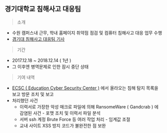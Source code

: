 ## 경기대학교 침해사고 대응팀

> 소개
- 수원 캠퍼스내 근무, 학내 홈페이지 취약점 점검 및 컴퓨터 침해사고 대응 업무 수행
- [경기대 침해사고 대응팀 기사](http://m.etnews.com/201009070151?obj=Tzo4OiJzdGRDbGFzcyI6Mjp7czo3OiJyZWZlcmVyIjtOO3M6NzoiZm9yd2FyZCI7czoxMzoid2ViIHRvIG1vYmlsZSI7fQ%3D%3D)

> 기간
- 2017.12.18 ~ 2018.12.14 ( 1년 )
- 그 이후엔 병역문제로 인한 잠시 중단 상태

> 기여 내역
- [ECSC ( Education Cyber Security Center )](http://www.law.go.kr/admRulLsInfoP.do?admRulId=44788&efYd=&admRulNm=%EA%B5%90%EC%9C%A1%EB%B6%80%EC%82%AC%EC%9D%B4%EB%B2%84%EC%95%88%EC%A0%84%EC%84%BC%ED%84%B0%EC%9A%B4%EC%98%81%EA%B7%9C%EC%A0%95) 에서 올라오는 침해 탐지 목록을 보고 방문 조치 및 보고
- 처리했던 사건 
  - 이력서로 가장한 악성 매크로 파일에 의해 RansomeWare ( Gandcrab ) 에 감염된 사건 - 포맷 조치 및 이력서 파일 분석
  - 서버 ssh 계정 Brute Force 등 여러 작업 처리 - 임계값 조절
  - 교내 사이트 XSS 방지 코드가 불완전한 점 보완
  
